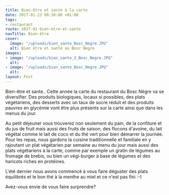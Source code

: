 ```yaml
---
title: Bien-être et santé à la carte
date: 2017-01-23 08:30:00 +01:00
tags:
- restaurant
route: 2017-01-bien-etre-et-sante
navTitle: Bien-être
cover:
  image: "/uploads/bien_sante_Bosc_Negre.JPG"
  alt: Bien être et santé au Bosc Negre
images:
- image: "/uploads/bien_sante_2_Bosc_Negre.JPG"
  alt: 
- image: "/uploads/bien_sante_Bosc_Negre.JPG"
  alt: 
layout: Post
---
```


Bien-être et sante.. Cette année la carte du restaurant du Bosc Nègre va se diversifier. Des produits biologiques, locaux si possibles,  des plats végétariens, des desserts avec un taux de sucre réduit et des produits pauvres en glycémie vont être plus présents sur la carte ainsi que dans les menus du jour.

Au petit déjeuner vous trouverez non seulement du pain, de la confiture et du jus de fruit mais aussi des fruits de saison, des flocons d'avoine, du lait végétal comme le lait de coco et du thé vert pour bien démarrer la journée. Pour les repas, nous gardons la cuisine traditionnelle et familiale en y rajoutant un plat végétarien par semaine au menu du jour mais aussi des plats végétariens à la carte, comme par exemple un gratin de légumes au fromage de brebis, ou bien un végi-burger à base de légumes et des haricots riches en protéines. 

L'été dernier nous avons commencé à vous faire déguster des plats équilibrés et le bon thé à la menthe au miel et ce n'est pas fini  :-)

Avez-vous envie de vous faire surprendre?